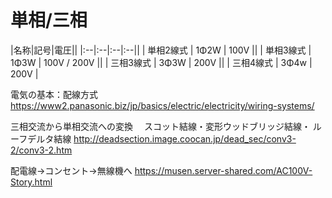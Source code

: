# 単相/三相


|名称|記号|電圧||
|:--|:--|:--|:--||
| 単相2線式 | 1Φ2W | 100V ||
| 単相3線式 | 1Φ3W | 100V / 200V ||
| 三相3線式 | 3Φ3W | 200V ||
| 三相4線式 | 3Φ4w | 200V |


電気の基本：配線方式
https://www2.panasonic.biz/jp/basics/electric/electricity/wiring-systems/


三相交流から単相交流への変換　
スコット結線・変形ウッドブリッジ結線・
ルーフデルタ結線
http://deadsection.image.coocan.jp/dead_sec/conv3-2/conv3-2.htm

配電線→コンセント→無線機へ
https://musen.server-shared.com/AC100V-Story.html




